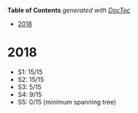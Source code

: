 <!-- START doctoc generated TOC please keep comment here to allow auto update -->
<!-- DON'T EDIT THIS SECTION, INSTEAD RE-RUN doctoc TO UPDATE -->

**Table of Contents** _generated with [DocToc](https://github.com/thlorenz/doctoc)_

-   [2018](#2018)

<!-- END doctoc generated TOC please keep comment here to allow auto update -->

# 2018

-   S1: 15/15
-   S2: 15/15
-   S3: 5/15
-   S4: 9/15
-   S5: 0/15 (minimum spanning tree)

